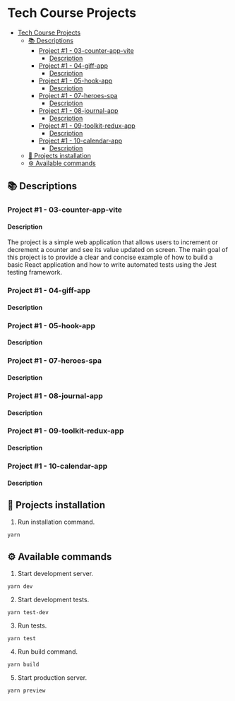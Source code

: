 # Tech Course Projects

- [Tech Course Projects](#tech-course-projects)
  - [📚 Descriptions](#-descriptions)
    - [Project #1 - 03-counter-app-vite](#project-1---03-counter-app-vite)
      - [Description](#description)
    - [Project #1 - 04-giff-app](#project-1---04-giff-app)
      - [Description](#description-1)
    - [Project #1 - 05-hook-app](#project-1---05-hook-app)
      - [Description](#description-2)
    - [Project #1 - 07-heroes-spa](#project-1---07-heroes-spa)
      - [Description](#description-3)
    - [Project #1 - 08-journal-app](#project-1---08-journal-app)
      - [Description](#description-4)
    - [Project #1 - 09-toolkit-redux-app](#project-1---09-toolkit-redux-app)
      - [Description](#description-5)
    - [Project #1 - 10-calendar-app](#project-1---10-calendar-app)
      - [Description](#description-6)
  - [🎹 Projects installation](#-projects-installation)
  - [⚙️ Available commands](#️-available-commands)

## 📚 Descriptions

### Project #1 - 03-counter-app-vite

#### Description

The project is a simple web application that allows users to increment or decrement a counter and see its value updated on screen. The main goal of this project is to provide a clear and concise example of how to build a basic React application and how to write automated tests using the Jest testing framework.

### Project #1 - 04-giff-app

#### Description

### Project #1 - 05-hook-app

#### Description

### Project #1 - 07-heroes-spa

#### Description

### Project #1 - 08-journal-app

#### Description

### Project #1 - 09-toolkit-redux-app

#### Description

### Project #1 - 10-calendar-app

#### Description

## 🎹 Projects installation

1. Run installation command.

```
yarn
```

## ⚙️ Available commands

1. Start development server.

```
yarn dev
```

2. Start development tests.

```
yarn test-dev
```

3. Run tests.

```
yarn test
```

4. Run build command.

```
yarn build
```

5. Start production server.

```
yarn preview
```
